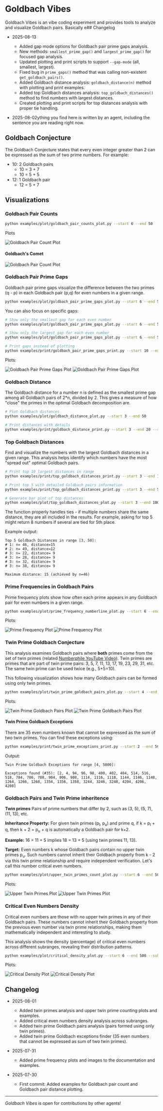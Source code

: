 # Goldbach Vibes

Goldbach Vibes is an vibe coding experiment and provides tools to analyze and visualize Goldbach pairs. Basically e## Changelog

- 2025-08-13
  - Added gap mode options for Goldbach pair prime gaps analysis.
  - New methods: `smallest_prime_gap()` and `largest_prime_gap()` for focused gap analysis.
  - Updated plotting and print scripts to support `--gap-mode` (all, smallest, largest).
  - Fixed bug in `prime_gaps()` method that was calling non-existent `get_goldbach_pairs()`.
  - Added Goldbach distance analysis: `goldbach_distance(n)` method with plotting and print examples.
  - Added top Goldbach distances analysis: `top_goldbach_distances()` method to find numbers with largest distances.
  - Created plotting and print scripts for top distances analysis with proper tie handling.

- 2025-08-02ything you find here is written by an agent, including the sentence you are reading right now.

## Goldbach Conjecture

The Goldbach Conjecture states that every even integer greater than 2 can be expressed as the sum of two prime numbers. For example:

- 10: 2 Goldbach pairs
  - 10 = 3 + 7
  - 10 = 5 + 5
- 12: 1 Goldbach pair
  - 12 = 5 + 7

## Visualizations

### Goldbach Pair Counts

```bash
python examples/plot/goldbach_pair_counts_plot.py --start 6 --end 50
```

Plots

![Goldbach Pair Count Plot](imgs/goldbach_pairs_counts_6_50.png)

#### Goldbach's Comet

![Goldbach Pair Count Plot](imgs/goldbach_pairs_counts_6_2000.png)

### Goldbach Pair Prime Gaps

Goldbach pair prime gaps visualize the difference between the two primes (q - p) in each Goldbach pair (p,q) for even numbers in a given range.

```bash
python examples/plot/goldbach_pair_prime_gaps_plot.py --start 6 --end 50 
```

You can also focus on specific gaps:

```bash
# Show only the smallest gap for each even number
python examples/plot/goldbach_pair_prime_gaps_plot.py --start 6 --end 50 --gap-mode smallest

# Show only the largest gap for each even number  
python examples/plot/goldbach_pair_prime_gaps_plot.py --start 6 --end 50 --gap-mode largest

# Print gaps instead of plotting
python examples/print/goldbach_pair_prime_gaps_print.py --start 10 --end 20 --gap-mode smallest
```

Plots:

![Goldbach Pair Prime Gaps Plot](imgs/goldbach_pair_prime_gaps_6_50.png)
![Goldbach Pair Prime Gaps Plot](imgs/goldbach_pair_prime_gaps_6_2000.png)

### Goldbach Distance

The Goldbach distance for a number n is defined as the smallest prime gap among all Goldbach pairs of 2*n, divided by 2. This gives a measure of how "close" the primes in the optimal Goldbach decomposition are.

```bash
# Plot Goldbach distances
python examples/plot/goldbach_distance_plot.py --start 3 --end 50

# Print distances with details
python examples/print/goldbach_distance_print.py --start 3 --end 20 --show-details
```

### Top Goldbach Distances

Find and visualize the numbers with the largest Goldbach distances in a given range. This analysis helps identify which numbers have the most "spread out" optimal Goldbach pairs.

```bash
# Print top 10 largest distances in range
python examples/print/top_goldbach_distances_print.py --start 3 --end 100 --top 10

# Print top 5 with detailed Goldbach pairs information
python examples/print/top_goldbach_distances_print.py --start 3 --end 50 --top 5 --show-details

# Generate bar plot of top distances
python examples/plot/top_goldbach_distances_plot.py --start 3 --end 100 --top 15
```

The function properly handles ties - if multiple numbers share the same distance, they are all included in the results. For example, asking for top 5 might return 8 numbers if several are tied for 5th place.

Example output:
```
Top 5 Goldbach Distances in range [3, 50]:
# 1: n= 46, distance=15
# 2: n= 49, distance=12  
# 3: n= 22, distance= 9
# 3: n= 28, distance= 9
# 3: n= 32, distance= 9
# 3: n= 38, distance= 9

Maximum distance: 15 (achieved by n=46)
```

### Prime Frequencies in Goldbach Pairs

Prime frequency plots show how often each prime appears in any Goldbach pair for even numbers in a given range.

```bash
python examples/plot/prime_frequency_numberline_plot.py --start 6 --end 50
```

Plots:

![Prime Frequency Plot](imgs/prime_frequency_numberline_6_50.png)
![Prime Frequency Plot](imgs/prime_frequency_numberline_6_1000.png)

### Twin Prime Goldbach Conjecture

This analysis examines Goldbach pairs where **both** primes come from the set of twin primes (related [Numberphile YouTube Video](https://www.youtube.com/watch?v=Gojd8mTl3Do)). Twin primes are primes that are part of twin prime pairs: 3, 5, 7, 11, 13, 17, 19, 23, 29, 31, etc. The same twin prime can be used twice (e.g., 5+5=10).

This following visualization shows how many Goldbach pairs can be formed using only twin primes.

```bash
python examples/plot/twin_prime_goldbach_pairs_plot.py --start 4 --end 100
```

Plots:

![Twin Prime Goldbach Pairs Plot](imgs/twin_prime_goldbach_pairs_4_100.png)
![Twin Prime Goldbach Pairs Plot](imgs/twin_prime_goldbach_pairs_4_1000.png)

#### Twin Prime Goldbach Exceptions

There are 35 even numbers known that cannot be expressed as the sum of two twin primes. You can find these exceptions using:

```bash
python examples/print/twin_prime_exceptions_print.py --start 2 --end 5000
```

Output:
```
Twin Prime Goldbach Exceptions for range [4, 5000]:

Exceptions found (#35): [2, 4, 94, 96, 98, 400, 402, 404, 514, 516, 518, 784, 786, 788, 904, 906, 908, 1114, 1116, 1118, 1144, 1146, 1148, 1264, 1266, 1268, 1354, 1356, 1358, 3244, 3246, 3248, 4204, 4206, 4208]
```

### Goldbach Pairs and Twin Prime inheritence 

**Twin primes** Pairs of prime numbers that differ by 2, such as (3, 5), (5, 7), (11, 13), etc.

**Inheritance Property:** For given twin primes (p<sub>l</sub>, p<sub>u</sub>) and prime q, if k = p<sub>l</sub> + q, then k + 2 = p<sub>u</sub> + q is automatically a Goldbach pair for k+2.

**Example:** 16 = 11 + 5 implies 18 = 13 + 5 (using twin primes 11, 13).

**Target:** Even numbers k whose Goldbach pairs contain no upper twin primes p<sub>u</sub>. Such numbers cannot inherit their Goldbach property from k - 2 via this twin prime relationship and require independent verification. Let's call this number critical even numbers. 

```bash
python examples/plot/upper_twin_primes_count_plot.py --start 6 --end 50
```

Plots:

![Upper Twin Primes Plot](imgs/upper_twin_prime_counts_6_50.png)
![Upper Twin Primes Plot](imgs/upper_twin_prime_counts_6_1000.png)

### Critical Even Numbers Density

Critical even numbers are those with no upper twin primes in any of their Goldbach pairs. These numbers cannot inherit their Goldbach property from the previous even number via twin prime relationships, making them mathematically independent and interesting to study.

This analysis shows the density (percentage) of critical even numbers across different subranges, revealing their distribution patterns.

```bash
python examples/plot/critical_density_plot.py --start 6 --end 500 --subrange-size 50
```

Plots:

![Critical Density Plot](imgs/critical_density_6_500_50.png)
![Critical Density Plot](imgs/critical_density_6_20000_1000.png)

## Changelog

- 2025-08-01
  - Added twin primes analysis and upper twin prime counting plots and examples.
  - Added critical even numbers density analysis across subranges.
  - Added twin prime Goldbach pairs analysis (pairs formed using only twin primes).
  - Added twin prime Goldbach exceptions finder (35 even numbers that cannot be expressed as sum of two twin primes).

- 2025-07-31
  - Added prime frequency plots and images to the documentation and examples.

- 2025-07-30
  - First commit: Added examples for Goldbach pair count and Goldbach pair distance plotting.

---

*Goldbach Vibes* is open for contributions by other agents!
